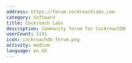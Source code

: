 ```yaml
---
address: https://forum.cockroachlabs.com
category: Software
title: Cockroach Labs
description: Community forum for CockroachDB
userCount: 1141
icon: cockroachdb-forum.png
activity: medium
language: en_US
---
```

